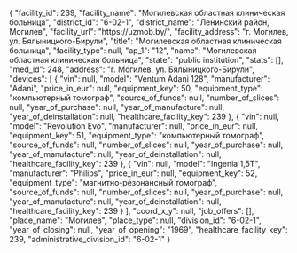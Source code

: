 {
    "facility_id": 239,
    "facility_name": "Могилевская областная клиническая больница",
    "district_id": "6-02-1",
    "district_name": "Ленинский район, Могилев",
    "facility_url": "https:\/\/uzmob.by\/",
    "facility_address": "г. Могилев, ул. Бялыницкого-Бирули",
    "title": "Могилевская областная клиническая больница",
    "facility_type": null,
    "ap_1": "12",
    "name": "Могилевская областная клиническая больница",
    "state": "public institution",
    "stats": [],
    "med_id": 248,
    "address": "г. Могилев, ул. Бялыницкого-Бирули",
    "devices": [
        {
            "vin": null,
            "model": "Ventum Adani 128",
            "manufacturer": "Adani",
            "price_in_eur": null,
            "equipment_key": 50,
            "equipment_type": "компьютерный томограф",
            "source_of_funds": null,
            "number_of_slices": null,
            "year_of_purchase": null,
            "year_of_manufacture": null,
            "year_of_deinstallation": null,
            "healthcare_facility_key": 239
        },
        {
            "vin": null,
            "model": "Revolution Evo",
            "manufacturer": null,
            "price_in_eur": null,
            "equipment_key": 51,
            "equipment_type": "компьютерный томограф",
            "source_of_funds": null,
            "number_of_slices": null,
            "year_of_purchase": null,
            "year_of_manufacture": null,
            "year_of_deinstallation": null,
            "healthcare_facility_key": 239
        },
        {
            "vin": null,
            "model": "Ingenia 1,5T",
            "manufacturer": "Philips",
            "price_in_eur": null,
            "equipment_key": 52,
            "equipment_type": "магнитно-резонансный томограф",
            "source_of_funds": null,
            "number_of_slices": null,
            "year_of_purchase": null,
            "year_of_manufacture": null,
            "year_of_deinstallation": null,
            "healthcare_facility_key": 239
        }
    ],
    "coord_x_y": null,
    "job_offers": [],
    "place_name": "Могилев",
    "place_type": null,
    "division_id": "6-02-1",
    "year_of_closing": null,
    "year_of_opening": "1969",
    "healthcare_facility_key": 239,
    "administrative_division_id": "6-02-1"
}
